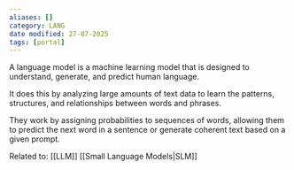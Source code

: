 ```yaml
---
aliases: []
category: LANG
date modified: 27-07-2025
tags: [portal]
---
```

A language model is a machine learning model that is designed to understand, generate, and predict human language. 

It does this by analyzing large amounts of text data to learn the patterns, structures, and relationships between words and phrases. 

They work by assigning probabilities to sequences of words, allowing them to predict the next word in a sentence or generate coherent text based on a given prompt.

Related to:
[[LLM]]
[[Small Language Models|SLM]]